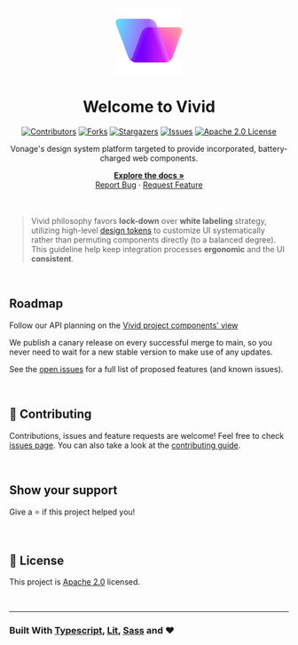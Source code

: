 <div align="center">
  <a href="https://github.com/vonage/vivid-3">
    <img src="docs/assets/images/vivid-logo.svg" style="" alt="Vivid Logo" width="120">
  </a>
  <h1 align="center">Welcome to Vivid</h1>

[![Contributors][contributors-shield]][contributors-url]
[![Forks][forks-shield]][forks-url]
[![Stargazers][stars-shield]][stars-url]
[![Issues][issues-shield]][issues-url]
[![Apache 2.0 License][license-shield]][license-url]

  <p align="center">
    Vonage's design system platform targeted to provide incorporated, battery-charged web components.
  </p>
  <a href="https://vonage.github.io/vivid-3"><strong>Explore the docs »</strong></a>
  <br>
  <a href="https://github.com/Vonage/vivid-3/issues/new?assignees=&labels=&template=bug_report.md&title=">Report Bug</a>
  ·
  <a href="https://github.com/Vonage/vivid-3/issues/new?assignees=&labels=&template=feature_request.md&title=">Request Feature</a>
</div>

<br>
<br>

> Vivid philosophy favors **lock-down** over **white labeling** strategy, utilizing high-level [design tokens](docs/design-tokens.md) to customize UI systematically rather than permuting components directly (to a balanced degree). This guideline help keep integration processes **ergonomic** and the UI **consistent**.


<br>


## Roadmap

Follow our API planning on the [Vivid project components' view](https://github.com/orgs/Vonage/projects/3/views/13)

We publish a canary release on every successful merge to main, so you never need to wait for a new stable version to make use of any updates.

See the [open issues](https://github.com/vonage/vivid-3/issues) for a full list of proposed features (and known issues).

<br>

## 🤝 Contributing

Contributions, issues and feature requests are welcome!
Feel free to check [issues page](https://github.com/Vonage/vivid-3/issues). You can also take a look at the [contributing guide](https://github.com/Vonage/vivid-3/issues).

<br>

## Show your support

Give a ⭐️ if this project helped you!

<br>

## 📝 License

This project is [Apache 2.0][license-url] licensed.

<br>

<hr>

### Built With [Typescript](https://www.typescriptlang.org), [Lit](https://lit.dev), [Sass](https://sass-lang.com) and ❤️

<!-- MARKDOWN LINKS & IMAGES -->
<!-- https://www.markdownguide.org/basic-syntax/#reference-style-links -->
[contributors-shield]: https://img.shields.io/github/contributors/vonage/vivid-3.svg?style=for-the-badge
[contributors-url]: https://github.com/vonage/vivid-3/graphs/contributors
[forks-shield]: https://img.shields.io/github/forks/vonage/vivid-3.svg?style=for-the-badge
[forks-url]: https://github.com/vonage/vivid-3/network/members
[stars-shield]: https://img.shields.io/github/stars/vonage/vivid-3.svg?style=for-the-badge
[stars-url]: https://github.com/vonage/vivid-3/stargazers
[issues-shield]: https://img.shields.io/github/issues/vonage/vivid-3.svg?style=for-the-badge
[issues-url]: https://github.com/vonage/vivid-3/issues
[license-shield]: https://img.shields.io/github/license/vonage/vivid-3.svg?style=for-the-badge
[license-url]: LICENSE.md
